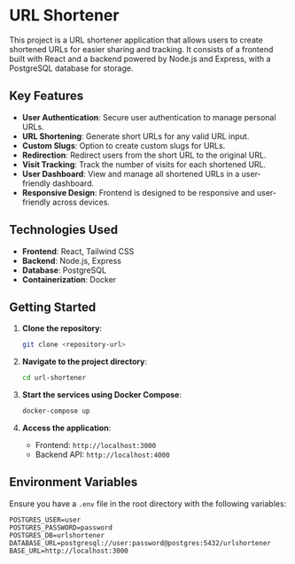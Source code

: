 # URL Shortener

This project is a URL shortener application that allows users to create shortened URLs for easier sharing and tracking. It consists of a frontend built with React and a backend powered by Node.js and Express, with a PostgreSQL database for storage.

## Key Features

- **User Authentication**: Secure user authentication to manage personal URLs.
- **URL Shortening**: Generate short URLs for any valid URL input.
- **Custom Slugs**: Option to create custom slugs for URLs.
- **Redirection**: Redirect users from the short URL to the original URL.
- **Visit Tracking**: Track the number of visits for each shortened URL.
- **User Dashboard**: View and manage all shortened URLs in a user-friendly dashboard.
- **Responsive Design**: Frontend is designed to be responsive and user-friendly across devices.

## Technologies Used

- **Frontend**: React, Tailwind CSS
- **Backend**: Node.js, Express
- **Database**: PostgreSQL
- **Containerization**: Docker

## Getting Started

1. **Clone the repository**:
   ```bash
   git clone <repository-url>
   ```

2. **Navigate to the project directory**:
   ```bash
   cd url-shortener
   ```

3. **Start the services using Docker Compose**:
   ```bash
   docker-compose up
   ```

4. **Access the application**:
   - Frontend: `http://localhost:3000`
   - Backend API: `http://localhost:4000`

## Environment Variables

Ensure you have a `.env` file in the root directory with the following variables:

```
POSTGRES_USER=user
POSTGRES_PASSWORD=password
POSTGRES_DB=urlshortener
DATABASE_URL=postgresql://user:password@postgres:5432/urlshortener
BASE_URL=http://localhost:3000
```